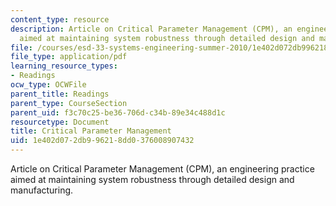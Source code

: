 ```yaml
---
content_type: resource
description: Article on Critical Parameter Management (CPM), an engineering practice
  aimed at maintaining system robustness through detailed design and manufacturing.
file: /courses/esd-33-systems-engineering-summer-2010/1e402d072db996218dd0376008907432_MITESD_33SUM10_read07.pdf
file_type: application/pdf
learning_resource_types:
- Readings
ocw_type: OCWFile
parent_title: Readings
parent_type: CourseSection
parent_uid: f3c70c25-be36-706d-c34b-89e34c488d1c
resourcetype: Document
title: Critical Parameter Management
uid: 1e402d07-2db9-9621-8dd0-376008907432
---
```

Article on Critical Parameter Management (CPM), an engineering practice aimed at maintaining system robustness through detailed design and manufacturing.